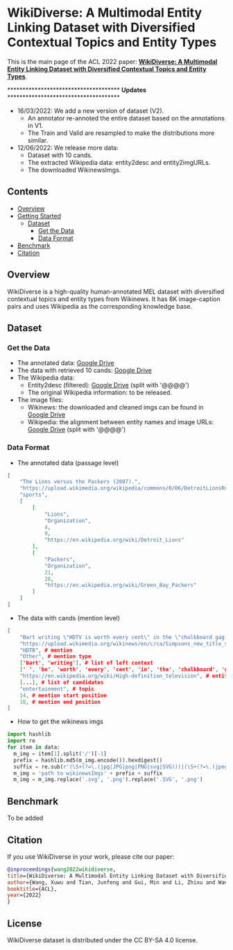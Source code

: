 

# WikiDiverse: A Multimodal Entity Linking Dataset with Diversified Contextual Topics and Entity Types




This is the main page of the ACL 2022 paper:  [**WikiDiverse: A Multimodal Entity Linking Dataset with Diversified Contextual Topics and Entity Types**]().



\*\*\*\*\*\*\*\*\*\*\*\*\*\*\*\*\*\*\*\*\*\*\*\*\*\*\*\*\*\*\*\*\*\*\*\*\* **Updates** \*\*\*\*\*\*\*\*\*\*\*\*\*\*\*\*\*\*\*\*\*\*\*\*\*\*\*\*\*\*\*\*\*\*\*\*\*

- 16/03/2022: We add a new version of dataset (V2). 
    * An annotator re-annoted the entire dataset based on the annotations in V1.
    * The Train and Valid are resampled to make the distributions more similar. 
- 12/06/2022: We release more data: 
    * Dataset with 10 cands.
    * The extracted Wikipedia data: entity2desc and entity2imgURLs.
    * The downloaded WikinewsImgs.


## Contents

- [Overview](#overview)
- [Getting Started](#requirements)
  - [Dataset](#Dataset)
    - [Get the Data](#get-the-data)
    - [Data Format](Data-format)
- [Benchmark](#benchmark)
- [Citation](#Citation)

## Overview

WikiDiverse is a high-quality human-annotated MEL dataset with diversified contextual topics and entity types from Wikinews. It has 8K image-caption pairs and uses Wikipedia as the corresponding knowledge base.


## Dataset 

### Get the Data

- The annotated data: [Google Drive](https://drive.google.com/file/d/1jsoa994_8tW9X19pb1cISKrMG8hTwItv/view?usp=sharing)
- The data with retrieved 10 cands: [Google Drive](https://drive.google.com/file/d/1ATTF_AzYAnUlM1N84S_dtFu-y867CELY/view?usp=sharing)
- The Wikipedia data: 
    * Entity2desc (filtered): [Google Drive](https://drive.google.com/file/d/1LKjcWrU6YdFfLX6iKi0cFKtyhf4t2bbe/view?usp=sharing) (split with '@@@@')
    * The original Wikipedia information: to be released.
- The image files:
    * Wikinews: the downloaded and cleaned imgs can be found in [Google Drive](https://drive.google.com/file/d/1Xg7HxKbvhfKWrrHOYi2-59tE634ILTph/view?usp=sharing)
    * Wikipedia: the alignment between entity names and image URLs: [Google Drive](https://drive.google.com/file/d/1ukoThqll410GG3P0I7-29kg299OzYgOT/view?usp=sharing) (split with '@@@@')

### Data Format

- The annotated data (passage level)
```json
[
    "The Lions versus the Packers (2007).",
    "https://upload.wikimedia.org/wikipedia/commons/0/06/DetroitLionsRunningPlay-2007.jpg",
    "sports",
    [
        [
            "Lions",
            "Organization",
            4,
            9,
            "https://en.wikipedia.org/wiki/Detroit_Lions"
        ],
        [
            "Packers",
            "Organization",
            21,
            28,
            "https://en.wikipedia.org/wiki/Green_Bay_Packers"
        ]
    ]
]
```

- The data with cands (mention level)
```json
[
    "Bart writing \"HDTV is worth every cent\" in the \"chalkboard gag.\".", # sentence
    "https://upload.wikimedia.org/wikinews/en/c/ca/Simpsons_new_title_sequence_screenshot.png", # img_url
    "HDTB", # mention
    "Other", # mention type
    ['bart', 'writing'], # list of left context
    [' ', 'be', 'worth', 'every', 'cent', 'in', 'the', 'chalkboard', 'gag'], # list of right context
    "https://en.wikipedia.org/wiki/High-definition_television", # entity url
    [...], # list of candidates
    "entertainment", # topic
    14, # mention start position
    18, # mention end position
]
```

- How to get the wikinews imgs
```python
import hashlib
import re
for item in data:
  m_img = item[1].split('/')[-1]
  prefix = hashlib.md5(m_img.encode()).hexdigest()
  suffix = re.sub(r'(\S+(?=\.(jpg|JPG|png|PNG|svg|SVG)))|(\S+(?=\.(jpeg|JPEG)))', '', m_img)
  m_img = 'path to wikinewsImgs' + prefix + suffix
  m_img = m_img.replace('.svg', '.png').replace('.SVG', '.png')
```

## Benchmark

To be added


## Citation

If you use WikiDiverse in your work, please cite our paper:

```bibtex
@inproceedings{wang2022wikidiverse,
title={WikiDiverse: A Multimodal Entity Linking Dataset with Diversified Contextual Topics and Entity Types},
author={Wang, Xuwu and Tian, Junfeng and Gui, Min and Li, Zhixu and Wang, Rui and Yan, Ming and Chen, Lihan and Xiao, Yanghua},
booktitle={ACL},
year={2022}
}
```

## License

WikiDiverse dataset is distributed under the CC BY-SA 4.0 license.